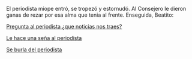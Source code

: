 El periodista miope entró, se tropezó y estornudó. Al Consejero le dieron ganas de rezar por esa
alma que tenia al frente.
Enseguida, Beatito:

[Pregunta al periodista ¿que noticias nos traes?](pregunta-periodista/pregunta-periodista.md)

[Le hace una seña al periodista](sena/sena.md)

[Se burla del periodista](burla-periodista/burla-periodista.md)